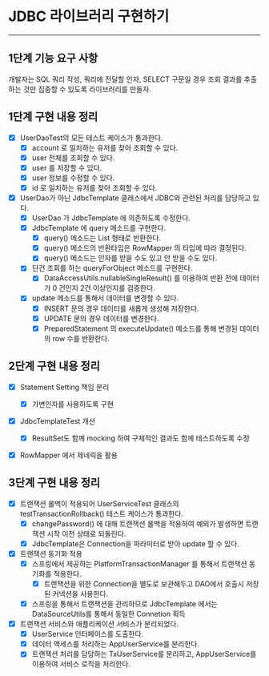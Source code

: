 # JDBC 라이브러리 구현하기

---

## 1단계 기능 요구 사항

개발자는 SQL 쿼리 작성, 쿼리에 전달할 인자, SELECT 구문일 경우 조회 결과를 추출하는 것만 집중할 수 있도록 라이브러리를 만들자.

## 1단계 구현 내용 정리

- [x] UserDaoTest의 모든 테스트 케이스가 통과한다.
  - [x] account 로 일치하는 유저를 찾아 조회할 수 있다.
  - [x] user 전체를 조회할 수 있다.
  - [x] user 를 저장할 수 있다.
  - [x] user 정보를 수정할 수 있다.
  - [x] id 로 일치하는 유저를 찾아 조회할 수 있다.
- [x] UserDao가 아닌 JdbcTemplate 클래스에서 JDBC와 관련된 처리를 담당하고 있다.
  - [x] UserDao 가 JdbcTemplate 에 의존하도록 수정한다.
  - [x] JdbcTemplate 에 query 메소드를 구현한다.
    - [x] query() 메소드는 List 형태로 반환한다.
    - [x] query() 메소드의 반환타입은 RowMapper 의 타입에 따라 결정된다.
    - [x] query() 메소드는 인자를 받을 수도 있고 안 받을 수도 있다.
  - [x] 단건 조회를 하는 queryForObject 메소드를 구현한다.
    - [x] DataAccessUtils.nullableSingleResult() 를 이용하여 반환 전에 데이터가 0 건인지 2건 이상인지를 검증한다.
  - [x] update 메소드를 통해서 데이터를 변경할 수 있다.
    - [x] INSERT 문의 경우 데이터를 새롭게 생성해 저장한다.
    - [x] UPDATE 문의 경우 데이터를 변경한다.
    - [x] PreparedStatement 의 executeUpdate() 메소드를 통해 변경된 데이터의 row 수를 반환한다.

## 2단계 구현 내용 정리

- [x] Statement Setting 책임 분리
  - [x] 가변인자를 사용하도록 구현
- [x] JdbcTemplateTest 개선
  - [x] ResultSet도 함께 mocking 하여 구체적인 결과도 함께 테스트하도록 수정
- [x] RowMapper 에서 제네릭을 활용


## 3단계 구현 내용 정리
- [x] 트랜잭션 롤백이 적용되어 UserServiceTest 클래스의 testTransactionRollback() 테스트 케이스가 통과한다.
  - [x] changePassword() 에 대해 트랜잭션 롤백을 적용하여 예외가 발생하면 트랜잭션 시작 이전 상태로 되돌린다.
  - [x] JdbcTemplate은 Connection을 파라미터로 받아 update 할 수 있다.
- [x] 트랜잭션 동기화 적용
  - [x] 스프링에서 제공하는 PlatformTransactionManager 를 통해서 트랜잭션 동기화를 적용한다.
    - [x] 트랜잭션을 위한 Connection을 별도로 보관해두고 DAO에서 호출시 저장된 커넥션을 사용한다.
  - [x] 스프링을 통해서 트랜잭션을 관리하므로 JdbcTemplate 에서는 DataSourceUtils를 통해서 동일한 Connetion 획득
- [x] 트랜잭션 서비스와 애플리케이션 서비스가 분리되었다.
  - [x] UserService 인터페이스를 도출한다.
  - [x] 데이터 액세스를 처리하는 AppUserService를 분리한다.
  - [x] 트랜잭션 처리를 담당하는 TxUserService를 분리하고, AppUserService를 이용하여 서비스 로직을 처리한다.
